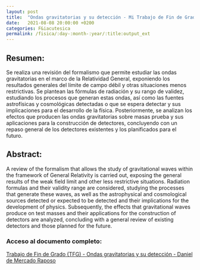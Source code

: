 ```yaml
---
layout: post
title:  "Ondas gravitatorias y su detección - Mi Trabajo de Fin de Grado (TFG)"
date:   2021-08-08 20:00:00 +0200
categories: F&iacutesica
permalink: /fisica/:day-:month-:year/:title:output_ext
---
```


## Resumen:

Se realiza una revisión del formalismo que permite estudiar las ondas gravitatorias en el marco
de la Relatividad General, exponiendo los resultados generales del límite de campo débil y otras
situaciones menos restrictivas. Se plantean las fórmulas de radiación y su rango de validez, estudiando
los procesos que generan estas ondas, así como las fuentes astrofísicas y cosmológicas detectadas
o que se espera detectar y sus implicaciones para el desarrollo de la física. Posteriormente, se
analizan los efectos que producen las ondas gravitatorias sobre masas prueba y sus aplicaciones
para la construcción de detectores, concluyendo con un repaso general de los detectores existentes
y los planificados para el futuro.

## Abstract:

A review of the formalism that allows the study of gravitational waves within the framework
of General Relativity is carried out, exposing the general results of the weak field limit and other
less restrictive situations. Radiation formulas and their validity range are considered, studying the
processes that generate these waves, as well as the astrophysical and cosmological sources detected
or expected to be detected and their implications for the development of physics. Subsequently, the
effects that gravitational waves produce on test masses and their applications for the construction
of detectors are analyzed, concluding with a general review of existing detectors and those planned
for the future.


### Acceso al documento completo:

[Trabajo de Fin de Grado (TFG) - Ondas gravitatorias y su detección - Daniel de Mercado Raposo](/archivos/documentos/FT32_de_Mercado_Raposo_Daniel.pdf) 
